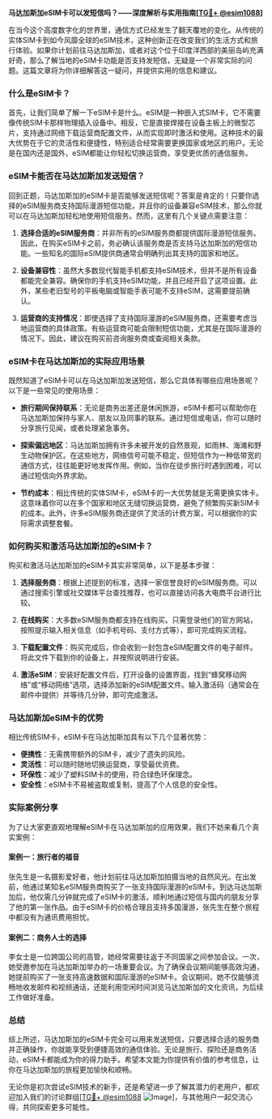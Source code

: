 **马达加斯加eSIM卡可以发短信吗？——深度解析与实用指南[[TG💪+ @esim1088](https://t.me/s/esim1088)]**

在当今这个高度数字化的世界里，通信方式已经发生了翻天覆地的变化。从传统的实体SIM卡到如今风靡全球的eSIM技术，这种创新正在改变我们的生活方式和旅行体验。如果你计划前往马达加斯加，或者对这个位于印度洋西部的美丽岛屿充满好奇，那么了解当地的eSIM卡功能是否支持发短信，无疑是一个非常实际的问题。这篇文章将为你详细解答这一疑问，并提供实用的信息和建议。

### 什么是eSIM卡？

首先，让我们简单了解一下eSIM卡是什么。eSIM是一种嵌入式SIM卡，它不需要像传统SIM卡那样物理插入设备中。相反，它是直接焊接在设备主板上的微型芯片，支持通过网络下载运营商配置文件，从而实现即时激活和使用。这种技术的最大优势在于它的灵活性和便捷性，特别适合经常需要更换国家或地区的用户。无论是在国内还是国外，eSIM都能让你轻松切换运营商，享受更优质的通信服务。

### eSIM卡能否在马达加斯加发送短信？

回到正题，马达加斯加的eSIM卡是否能够发送短信呢？答案是肯定的！只要你选择的eSIM服务商支持国际漫游短信功能，并且你的设备兼容eSIM技术，那么你就可以在马达加斯加轻松地使用短信服务。然而，这里有几个关键点需要注意：

1. **选择合适的eSIM服务商**：并非所有的eSIM服务商都提供国际漫游短信服务。因此，在购买eSIM卡之前，务必确认该服务商是否支持马达加斯加的短信功能。一些知名的国际eSIM提供商通常会明确列出其支持的国家和地区。

2. **设备兼容性**：虽然大多数现代智能手机都支持eSIM技术，但并不是所有设备都能完全兼容。确保你的手机支持eSIM功能，并且已经开启了这项设置。此外，某些老旧型号的平板电脑或智能手表可能不支持eSIM，这需要提前确认。

3. **运营商的支持情况**：即使选择了支持国际漫游的eSIM服务商，还需要考虑当地运营商的具体政策。有些运营商可能会限制短信功能，尤其是在国际漫游的情况下。因此，建议在购买前咨询服务商或查阅相关条款。

### eSIM卡在马达加斯加的实际应用场景

既然知道了eSIM卡可以在马达加斯加发送短信，那么它具体有哪些应用场景呢？以下是一些常见的使用场景：

- **旅行期间保持联系**：无论是商务出差还是休闲旅游，eSIM卡都可以帮助你在马达加斯加保持与家人、朋友以及同事的联系。通过短信或电话，你可以随时分享旅行见闻，或者处理紧急事务。
  
- **探索偏远地区**：马达加斯加拥有许多未被开发的自然景观，如雨林、海滩和野生动物保护区。在这些地方，网络信号可能不稳定，但短信作为一种低带宽的通信方式，往往能更好地发挥作用。例如，当你在徒步旅行时遇到困难，可以通过短信向外界求助。

- **节约成本**：相比传统的实体SIM卡，eSIM卡的一大优势就是无需更换实体卡。这意味着你可以在多个国家和地区无缝切换运营商，避免了频繁购买新SIM卡的成本。此外，许多eSIM服务商还提供了灵活的计费方案，可以根据你的实际需求调整套餐。

### 如何购买和激活马达加斯加的eSIM卡？

购买和激活马达加斯加的eSIM卡其实非常简单，以下是基本步骤：

1. **选择服务商**：根据上述提到的标准，选择一家信誉良好的eSIM服务商。可以通过搜索引擎或社交媒体平台查找推荐，也可以直接访问各大电商平台进行比较。

2. **在线购买**：大多数eSIM服务商都支持在线购买。只需登录他们的官方网站，按照提示输入相关信息（如手机号码、支付方式等），即可完成购买流程。

3. **下载配置文件**：购买完成后，你会收到一封包含eSIM配置文件的电子邮件。将此文件下载到你的设备上，并按照说明进行安装。

4. **激活eSIM**：安装好配置文件后，打开设备的设置界面，找到“蜂窝移动网络”或“移动网络”选项，选择添加新的eSIM配置文件。输入激活码（通常会在邮件中提供）并等待几分钟，即可完成激活。

### 马达加斯加eSIM卡的优势

相比传统SIM卡，eSIM卡在马达加斯加具有以下几个显著优势：

- **便携性**：无需携带额外的SIM卡，减少了遗失的风险。
- **灵活性**：可以随时随地切换运营商，享受最优资费。
- **环保性**：减少了塑料SIM卡的使用，符合绿色环保理念。
- **安全性**：eSIM卡不易被盗取或复制，提高了个人信息的安全性。

### 实际案例分享

为了让大家更直观地理解eSIM卡在马达加斯加的应用效果，我们不妨来看几个真实案例：

#### 案例一：旅行者的福音

张先生是一名摄影爱好者，他计划前往马达加斯加拍摄当地的自然风光。在出发前，他通过某知名eSIM服务商购买了一张支持国际漫游的eSIM卡。到达马达加斯加后，他仅需几分钟就完成了eSIM卡的激活，顺利地通过短信与国内的朋友分享了他的第一张作品。由于eSIM卡的价格合理且支持多国漫游，张先生在整个旅程中都没有为通讯费用担忧。

#### 案例二：商务人士的选择

李女士是一位跨国公司的高管，她经常需要往返于不同国家之间参加会议。一次，她受邀参加在马达加斯加举办的一场重要会议。为了确保会议期间能够高效沟通，她提前购买了一张支持高速数据和国际漫游的eSIM卡。会议期间，她不仅能够流畅地收发邮件和视频通话，还能利用空闲时间浏览马达加斯加的文化资讯，为后续工作做好准备。

### 总结

综上所述，马达加斯加的eSIM卡完全可以用来发送短信，只要选择合适的服务商并正确操作，你就能享受到便捷高效的通信体验。无论是旅行、探险还是商务活动，eSIM卡都能成为你的得力助手。希望本文能为你提供有价值的参考信息，让你在马达加斯加的旅程更加愉快和顺畅。

无论你是初次尝试eSIM技术的新手，还是希望进一步了解其潜力的老用户，都欢迎加入我们的讨论群组[[TG💪+ @esim1088](https://t.me/s/esim1088) ![Image](https://i.postimg.cc/4NQfJmqS/Snipaste-2025-05-13-00-14-12.png)]，与其他用户一起交流心得，共同探索更多可能性。